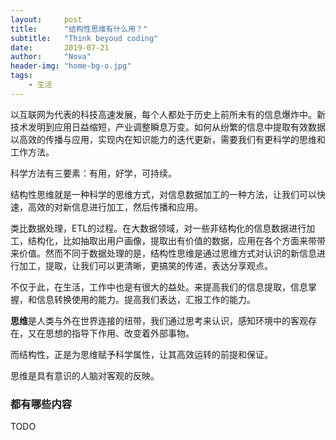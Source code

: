 ```yaml
---
layout:     post
title:      "结构性思维有什么用？"
subtitle:   "Think beyoud coding"
date:       2019-07-21
author:     "Nova"
header-img: "home-bg-o.jpg"
tags:
    - 生活
---
```



以互联网为代表的科技高速发展，每个人都处于历史上前所未有的信息爆炸中。新技术发明到应用日益缩短，产业调整瞬息万变。如何从纷繁的信息中提取有效数据以高效的传播与应用，实现内在知识能力的迭代更新，需要我们有更科学的思维和工作方法。

科学方法有三要素：有用，好学，可持续。

结构性思维就是一种科学的思维方式，对信息数据加工的一种方法，让我们可以快速，高效的对新信息进行加工，然后传播和应用。

类比数据处理，ETL的过程。在大数据领域，对一些非结构化的信息数据进行加工，结构化，比如抽取出用户画像，提取出有价值的数据，应用在各个方面来带带来价值。然而不同于数据处理的是，结构性思维是通过思维方式对认识的新信息进行加工，提取，让我们可以更清晰，更搞笑的传递，表达分享观点。

不仅于此，在生活，工作中也是有很大的益处。来提高我们的信息提取，信息掌握，和信息转换使用的能力。提高我们表达，汇报工作的能力。


**思维**是人类与外在世界连接的纽带，我们通过思考来认识，感知环境中的客观存在，又在思想的指导下作用、改变着外部事物。

而结构性，正是为思维赋予科学属性，让其高效运转的前提和保证。


思维是具有意识的人脑对客观的反映。


### 都有哪些内容

TODO
